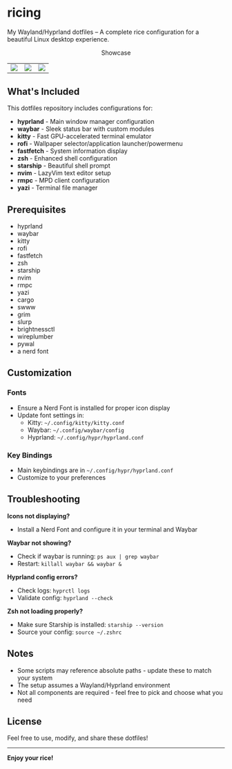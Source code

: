 # ricing

My Wayland/Hyprland dotfiles – A complete rice configuration for a beautiful Linux desktop experience.


<div align="center"><table><tr>Showcase</tr><tr><td>
<img src="https://github.com/commended/ricing/blob/cf00082f5498d72db5d82c6f6e15dea9497d088e/misc/showcase/floating.png"/></td><td>
<img src="https://github.com/commended/ricing/blob/cf00082f5498d72db5d82c6f6e15dea9497d088e/misc/showcase/walls.png"/></td><td>
<img src="https://github.com/commended/ricing/blob/cf00082f5498d72db5d82c6f6e15dea9497d088e/misc/showcase/windows.png"/></td></tr></table></div>


## What's Included
This dotfiles repository includes configurations for:

- **hyprland** - Main window manager configuration
- **waybar** - Sleek status bar with custom modules
- **kitty** - Fast GPU-accelerated terminal emulator
- **rofi** - Wallpaper selector/application launcher/powermenu
- **fastfetch** - System information display
- **zsh** - Enhanced shell configuration
- **starship** - Beautiful shell prompt
- **nvim** - LazyVim text editor setup
- **rmpc** - MPD client configuration
- **yazi** - Terminal file manager

## Prerequisites

- hyprland
- waybar
- kitty
- rofi
- fastfetch
- zsh
- starship
- nvim
- rmpc
- yazi
- cargo
- swww
- grim
- slurp
- brightnessctl
- wireplumber
- pywal
- a nerd font

## Customization


### Fonts
- Ensure a Nerd Font is installed for proper icon display
- Update font settings in:
  - Kitty: `~/.config/kitty/kitty.conf`
  - Waybar: `~/.config/waybar/config`
  - Hyprland: `~/.config/hypr/hyprland.conf`

### Key Bindings
- Main keybindings are in `~/.config/hypr/hyprland.conf`
- Customize to your preferences

## Troubleshooting

**Icons not displaying?**
- Install a Nerd Font and configure it in your terminal and Waybar

**Waybar not showing?**
- Check if waybar is running: `ps aux | grep waybar`
- Restart: `killall waybar && waybar &`

**Hyprland config errors?**
- Check logs: `hyprctl logs`
- Validate config: `hyprland --check`

**Zsh not loading properly?**
- Make sure Starship is installed: `starship --version`
- Source your config: `source ~/.zshrc`

## Notes

- Some scripts may reference absolute paths - update these to match your system
- The setup assumes a Wayland/Hyprland environment
- Not all components are required - feel free to pick and choose what you need

## License

Feel free to use, modify, and share these dotfiles!

---

**Enjoy your rice!**
